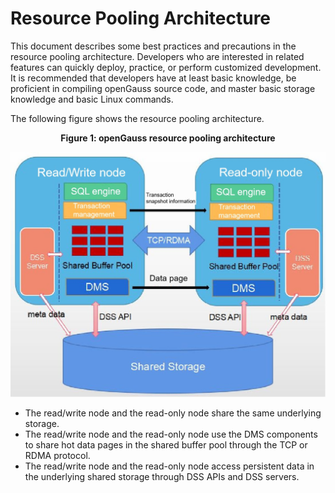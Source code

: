 # Resource Pooling Architecture

This document describes some best practices and precautions in the resource pooling architecture. Developers who are interested in related features can quickly deploy, practice, or perform customized development.
It is recommended that developers have at least basic knowledge, be proficient in compiling openGauss source code, and master basic storage knowledge and basic Linux commands.

The following figure shows the resource pooling architecture.

<p align="center"><b>Figure 1: openGauss resource pooling architecture</b></p>
<div align="center"><img src="figures/shared_storage.jpg"/></div>

- The read/write node and the read-only node share the same underlying storage.
- The read/write node and the read-only node use the DMS components to share hot data pages in the shared buffer pool through the TCP or RDMA protocol.
- The read/write node and the read-only node access persistent data in the underlying shared storage through DSS APIs and DSS servers.
